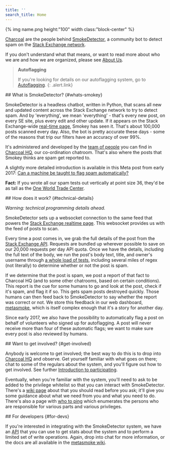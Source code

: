 ```yaml
---
title: ''
search_title: Home
---
```


{% img name.png height:"100" width class:"block-center" %}

[Charcoal](https://chat.stackexchange.com/rooms/11540) are the people behind
[SmokeDetector](https://github.com/Charcoal-SE/SmokeDetector),
a community bot to detect spam on the
[Stack Exchange network](https://stackexchange.com).

If you don't understand what that means,
or want to read more about who we are and how we are organized,
please see
[About Us](/about).


> **Autoflagging**
>
> If you're looking for details on our autoflagging system, go to [Autoflagging](/flagging).
{: .alert.link}

<section>
## What is SmokeDetector? {#whats-smokey}

SmokeDetector is a headless chatbot, written in Python, that scans
all new and updated content across the Stack Exchange network to try to detect spam.
And by 'everything', we mean 'everything' - that's every new post, on every SE site,
plus every edit and other update.
If it appears on the Stack Exchange-wide
[real-time page](https://stackexchange.com/questions?tab=realtime),
Smokey has seen it.
That's about 100,000 posts scanned every day.
Also, the bot is pretty accurate these days -
some of the reasons that trip our filters have an accuracy of over 99%.

It's administered and developed by the [team of people](/people) you can find in
[Charcoal HQ](https://chat.stackexchange.com/rooms/11540),
our co-ordination chatroom.
That's also where the posts that Smokey thinks are spam get reported to.

A slightly more detailed introduction is available in this Meta post from early 2017:
[Can a machine be taught to flag spam automatically?](https://meta.stackexchange.com/questions/291301)

**Fact:** If you wrote all our spam tests out vertically at point size 36, they'd be as tall as the
[One World Trade Center](https://en.wikipedia.org/wiki/One_World_Trade_Center).
</section>

<section>
## How does it work? {#technical-details}

*Warning: technical programming details ahead.*

SmokeDetector sets up a websocket connection to the same feed that powers the
[Stack Exchange realtime page](https://stackexchange.com/questions?tab=realtime).
This websocket provides us with the feed of posts to scan.

Every time a post comes in, we grab the full details of the post from the
[Stack Exchange API](https://api.stackexchange.com/docs).
Requests are bundled up wherever possible to save on our
20,000 requests per day API quota.
Once we have the details, including the full text of the body,
we run the post's body text, title, and owner's username through
[a whole load of tests](https://github.com/Charcoal-SE/SmokeDetector/blob/master/findspam.py),
including several miles of regex (not literally)
to determine whether or not the post is spam.

If we determine that the post is spam, we post a report of that fact
to Charcoal HQ (and to some other chatrooms, based on certain conditions).
This report is the cue for some humans to go and look at the post, check if it's spam,
and flag it if so.
This gets spam posts destroyed quickly.
Those humans can then feed back to SmokeDetector
to say whether the report was correct or not.
We store this feedback in our web dashboard,
[metasmoke](https://metasmoke.erwaysoftware.com),
which is itself complex enough that it's a story for another day.

Since early 2017, we also have the possibility to automatically
flag a post on behalf of volunteers who signed up for autoflagging.
A post will never receive more than four of these automatic flags;
we want to make sure every post is also reviewed by humans.
</section>
<section>
## Want to get involved? {#get-involved}

Anybody is welcome to get involved; the best way to do this is to drop into
[Charcoal HQ](https://chat.stackexchange.com/rooms/11540)
and observe.
Get yourself familiar with what goes on there;
chat to some of the regulars about the system,
and you'll figure out how to get involved.
See further [Introduction to participating](https://charcoal-se.org/training/).

Eventually, when you're familiar with the system,
you'll need to ask to be added to the privilege whitelist
so that you can interact with SmokeDetector.
There's a [wiki page](https://charcoal-se.org/smokey/Privileges.html)
about that you should read before you ask;
it'll give you some guidance about what we need from you and what you need to do.
There's also a page with [who to ping](https://charcoal-se.org/pings/)
which enumerates the persons who are responsible for various parts
and various privileges.
</section>
<section>
## For developers {#for-devs}

If you're interested in integrating with the SmokeDetector system, we have an
[API](/ms/API-Documentation) that you can use to get stats about the system
and to perform a limited set of write operations.
Again, drop into chat for more information,
or the docs are all available in the
[metasmoke wiki](/ms/).
</section>
